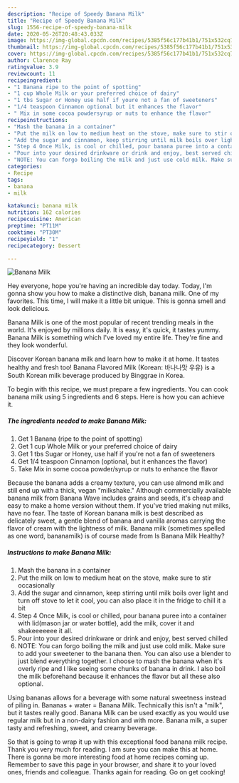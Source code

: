 ```yaml
---
description: "Recipe of Speedy Banana Milk"
title: "Recipe of Speedy Banana Milk"
slug: 1556-recipe-of-speedy-banana-milk
date: 2020-05-26T20:48:43.033Z
image: https://img-global.cpcdn.com/recipes/5385f56c177b41b1/751x532cq70/banana-milk-recipe-main-photo.jpg
thumbnail: https://img-global.cpcdn.com/recipes/5385f56c177b41b1/751x532cq70/banana-milk-recipe-main-photo.jpg
cover: https://img-global.cpcdn.com/recipes/5385f56c177b41b1/751x532cq70/banana-milk-recipe-main-photo.jpg
author: Clarence Ray
ratingvalue: 3.9
reviewcount: 11
recipeingredient:
- "1 Banana ripe to the point of spotting"
- "1 cup Whole Milk or your preferred choice of dairy"
- "1 tbs Sugar or Honey use half if youre not a fan of sweeteners"
- "1/4 teaspoon Cinnamon optional but it enhances the flavor"
- " Mix in some cocoa powdersyrup or nuts to enhance the flavor"
recipeinstructions:
- "Mash the banana in a container"
- "Put the milk on low to medium heat on the stove, make sure to stir occasionally"
- "Add the sugar and cinnamon, keep stirring until milk boils over light and turn off stove to let it cool, you can also place it in the fridge to chill it a bit"
- "Step 4 Once Milk, is cool or chilled, pour banana puree into a container with lid(mason jar or water bottle), add the milk, cover it and shakeeeeeee it all."
- "Pour into your desired drinkware or drink and enjoy, best served chilled"
- "NOTE: You can forgo boiling the milk and just use cold milk. Make sure to add your sweetener to the banana then. You can also use a blender to just blend everything together. I choose to mash the banana when it&#39;s overly ripe and I like seeing some chunks of banana in drink. I also boil the milk beforehand because it enhances the flavor but all these also optional."
categories:
- Recipe
tags:
- banana
- milk

katakunci: banana milk 
nutrition: 162 calories
recipecuisine: American
preptime: "PT11M"
cooktime: "PT30M"
recipeyield: "1"
recipecategory: Dessert

---
```



![Banana Milk](https://img-global.cpcdn.com/recipes/5385f56c177b41b1/751x532cq70/banana-milk-recipe-main-photo.jpg)

Hey everyone, hope you're having an incredible day today. Today, I'm gonna show you how to make a distinctive dish, banana milk. One of my favorites. This time, I will make it a little bit unique. This is gonna smell and look delicious.

Banana Milk is one of the most popular of recent trending meals in the world. It's enjoyed by millions daily. It is easy, it's quick, it tastes yummy. Banana Milk is something which I've loved my entire life. They're fine and they look wonderful.

Discover Korean banana milk and learn how to make it at home. It tastes healthy and fresh too! Banana Flavored Milk (Korean: 바나나맛 우유) is a South Korean milk beverage produced by Binggrae in Korea.


To begin with this recipe, we must prepare a few ingredients. You can cook banana milk using 5 ingredients and 6 steps. Here is how you can achieve it.

<!--inarticleads1-->

##### The ingredients needed to make Banana Milk:

1. Get 1 Banana (ripe to the point of spotting)
1. Get 1 cup Whole Milk or your preferred choice of dairy
1. Get 1 tbs Sugar or Honey, use half if you&#39;re not a fan of sweeteners
1. Get 1/4 teaspoon Cinnamon (optional, but it enhances the flavor)
1. Take  Mix in some cocoa powder/syrup or nuts to enhance the flavor


Because the banana adds a creamy texture, you can use almond milk and still end up with a thick, vegan &#34;milkshake.&#34; Although commercially available banana milk from Banana Wave includes grains and seeds, it&#39;s cheap and easy to make a home version without them. If you&#39;ve tried making nut milks, have no fear. The taste of Korean banana milk is best described as delicately sweet, a gentle blend of banana and vanilla aromas carrying the flavor of cream with the lightness of milk. Banana milk (sometimes spelled as one word, bananamilk) is of course made from Is Banana Milk Healthy? 

<!--inarticleads2-->

##### Instructions to make Banana Milk:

1. Mash the banana in a container
1. Put the milk on low to medium heat on the stove, make sure to stir occasionally
1. Add the sugar and cinnamon, keep stirring until milk boils over light and turn off stove to let it cool, you can also place it in the fridge to chill it a bit
1. Step 4 Once Milk, is cool or chilled, pour banana puree into a container with lid(mason jar or water bottle), add the milk, cover it and shakeeeeeee it all.
1. Pour into your desired drinkware or drink and enjoy, best served chilled
1. NOTE: You can forgo boiling the milk and just use cold milk. Make sure to add your sweetener to the banana then. You can also use a blender to just blend everything together. I choose to mash the banana when it&#39;s overly ripe and I like seeing some chunks of banana in drink. I also boil the milk beforehand because it enhances the flavor but all these also optional.


Using bananas allows for a beverage with some natural sweetness instead of piling in. Bananas + water = Banana Milk. Technically this isn&#39;t a &#34;milk&#34;, but it tastes really good. Banana Milk can be used exactly as you would use regular milk but in a non-dairy fashion and with more. Banana milk, a super tasty and refreshing, sweet, and creamy beverage. 

So that is going to wrap it up with this exceptional food banana milk recipe. Thank you very much for reading. I am sure you can make this at home. There is gonna be more interesting food at home recipes coming up. Remember to save this page in your browser, and share it to your loved ones, friends and colleague. Thanks again for reading. Go on get cooking!
